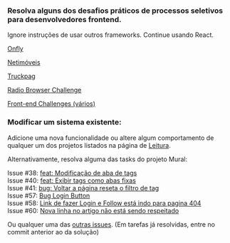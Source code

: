 ### Resolva alguns dos desafios práticos de processos seletivos para desenvolvedores frontend.

Ignore instruções de usar outros frameworks. Continue usando React.

[Onfly](https://github.com/coodesh/frontend-challenge-20231205)

[Netimóveis](https://github.com/coodesh/frontend-challenge-20240110)

[Truckpag](https://github.com/coodesh/frontend-challenge-truckpag)

[Radio Browser Challenge](https://github.com/coodesh/frontend-radio-browser)

[Front-end Challenges (vários)](https://github.com/felipefialho/frontend-challenges)

### Modificar um sistema existente:

Adicione uma nova funcionalidade ou altere algum comportamento de qualquer um dos projetos listados na página de [Leitura](./leitura).

Alternativamente, resolva alguma das tasks do projeto Mural:

Issue #38: [feat: Modificação de aba de tags](https://github.com/irmaos-dev/mural/issues/38)  
Issue #40: [feat: Exibir tags como abas fixas](https://github.com/irmaos-dev/mural/issues/40)  
Issue #41: [bug: Voltar a página reseta o filtro de tag](https://github.com/irmaos-dev/mural/issues/41)  
Issue #57: [Bug Login Button](https://github.com/irmaos-dev/mural/issues/57)  
Issue #58: [Link de fazer Login e Follow está indo para pagina 404](https://github.com/irmaos-dev/mural/issues/58)  
Issue #60: [Nova linha no artigo não está sendo respeitado](https://github.com/irmaos-dev/mural/issues/60)  

Ou qualquer uma das [outras issues](https://github.com/irmaos-dev/mural/issues?q=is%3Aissue%20label%3Aclient%20-label%3Aserver). (Em tarefas já resolvidas, entre no commit anterior ao da solução)